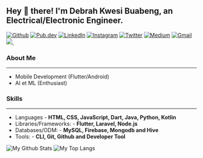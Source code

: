 ## Hey 👋 there! I'm Debrah Kwesi Buabeng, an Electrical/Electronic Engineer. ##

[![Github](https://img.shields.io/badge/-Github-000?style=flat-square&logo=Github&logoColor=white)](https://github.com/Akora-IngDKB)
[![Pub.dev](https://img.shields.io/badge/-Pub.dev-000?style=flat-square&logo=Pub&color=blue)](https://pub.dev/publishers/akora-ingdkb.me/packages)
[![LinkedIn](https://img.shields.io/badge/-LinkedIn-blue?style=flat-square&logo=Linkedin&logoColor=white)](https://www.linkedin.com/in/kwesi-buabeng-debrah/)
[![Instagram](https://img.shields.io/badge/-Instagram-c13584?style=flat-square&labelColor=c13584&logo=instagram&logoColor=white)](https://www.instagram.com/akora_ing_d_k_b/)
[![Twitter](https://img.shields.io/badge/-Twitter-1ca0f1?style=flat-square&labelColor=1ca0f1&logo=twitter&logoColor=white&link=https://twitter.com/AkoraIng_DKB)](https://twitter.com/AkoraIng_DKB)
[![Medium](https://img.shields.io/badge/-Medium-03a57a?style=flat-square&labelColor=000000&color=black&logo=Medium&link=https://medium.com/@debrahkwesibuabeng2)](https://medium.com/@debrahkwesibuabeng2)
[![Gmail](https://img.shields.io/badge/-Gmail-c14438?style=flat-square&logo=Gmail&logoColor=white)](mailto:akoraingdkb@gmail.com)
<a href="https://wa.me/233246288313?text=Hey%20DKB">
  <img src="https://img.shields.io/badge/WHATSAPP-%2325D366.svg?&style=flat-square&logo=whatsapp&logoColor=white" />
</a>
&nbsp;

### About Me ###
----------------------------------------------------------------------------------------------------------------------------
- Mobile Development (Flutter/Android)
- AI et ML (Enthusiast)

<!-- Currently, I am learning Mobile Development (Flutter).
I have completed my 4 years National Diploma and Higher National Diploma in Computer Science from [Kogi State Polytechnic, Lokoja](https://www.kogistatepolytechnic.edu.ng/).
Currently, I am in my B.Sc. Computer Science finals in [University of Ilorin, Ilorin](https://www.unilorin.edu.ng/).

<img width="50%" align="right" alt="Github" src="https://raw.githubusercontent.com/onimur/.github/master/.resources/git-header.svg" />

- 🔭 I’m currently trying trying to start a new Flutter project
- 🔭 I’m currently working on NoteKeeper with Flutter - Completed
- 🌱 I’m currently learning Flutter 
- 👯 I’m looking to collaborate on open source project
- 💬 Ask me about anything and everything
- 🤔 I’m looking for help with sleeping for 12 hours in 2 hours 😄
- 📫 How to reach me: jobowonubi@gmail.com
- 📫 Hire me: [Upwork](https://www.upwork.com/o/profiles/users/~01c2221ed7cfb688ff/)
- 📫 Read my blogs: [https://github.com/jobic10](https://github.com/jobic10)
- 🎯 Portfolio site: [https://github.com/jobic10](https://github.com/jobic10) -->

### Skills ###
----------------------------------------------------------------------------------------------------------------------------
- Languages - **HTML, CSS,  JavaScript, Dart, Java, Python, Kotlin**
- Libraries/Frameworks: - **Flutter, Laravel, Node.js**
- Databases/ODM: - **MySQL, Firebase, Mongodb and Hive**
- Tools: - **CLI, Git, Github and Developer Tool**

![My Github Stats](https://github-readme-stats.vercel.app/api?username=Akora-IngDKB&count_private=true&show_icons=true&theme=radical)
![My Top Langs](https://github-readme-stats.vercel.app/api/top-langs/?username=Akora-IngDKB&&hide=javascript)